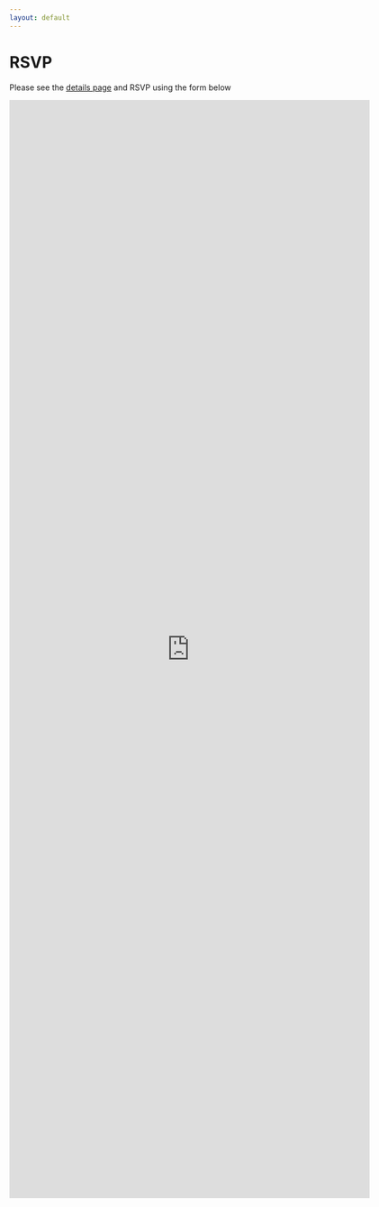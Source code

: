 ```yaml
---
layout: default
---
```


# RSVP

Please see the [details page](/details) and RSVP using the form below

<iframe src="https://docs.google.com/forms/d/e/1FAIpQLSca1uUNVQirmXpFOHJrRxxQz2Etxig1abiex4E2D3xdJF5CFg/viewform?embedded=true" width="640" height="1949" frameborder="0" marginheight="0" marginwidth="0">Loading...</iframe>
